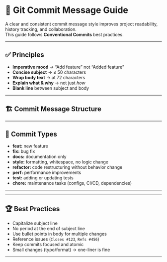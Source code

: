 # 📝 Git Commit Message Guide

A clear and consistent commit message style improves project readability, history tracking, and collaboration.  
This guide follows **Conventional Commits** best practices.

---

## ✅ Principles

- **Imperative mood** → “Add feature” not “Added feature”  
- **Concise subject** → ≤ 50 characters  
- **Wrap body text** → at 72 characters  
- **Explain what & why** → not just *how*  
- **Blank line** between subject and body  

---

## 🏗 Commit Message Structure

---

## 🎯 Commit Types

- **feat:** new feature  
- **fix:** bug fix  
- **docs:** documentation only  
- **style:** formatting, whitespace, no logic change  
- **refactor:** code restructuring without behavior change  
- **perf:** performance improvements  
- **test:** adding or updating tests  
- **chore:** maintenance tasks (configs, CI/CD, dependencies)  

---

---

## 🏆 Best Practices

- Capitalize subject line  
- No period at the end of subject line  
- Use bullet points in body for multiple changes  
- Reference issues (`Closes #123`, `Refs #456`)  
- Keep commits focused and atomic  
- Small changes (typo/format) → one-liner is fine  

---







